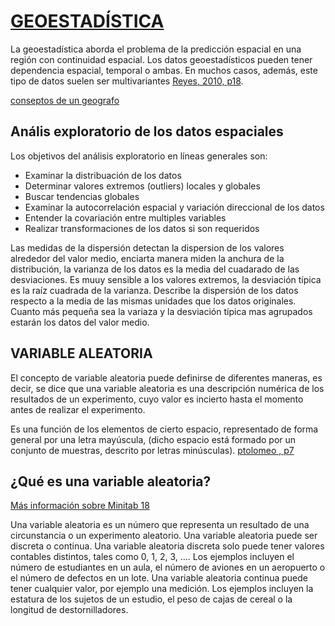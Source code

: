 # [GEOESTADÍSTICA](https://github.com/HWMuyulema/Curso-R_project/blob/master/docs/geoestadistica.pdf)

La geoestadística aborda el problema de la predicción espacial en una región con continuidad espacial. Los datos geoestadísticos pueden tener dependencia espacial, temporal o ambas. En muchos casos, además, este tipo de datos suelen ser multivariantes [Reyes, 2010, p18](http://bdigital.unal.edu.co/6329/1/1832260.2011.pdf).

[conseptos de un geografo](https://acolita.com/geoestadistica-interpolacion-con-kriging/)

## Anális exploratorio de los datos espaciales

Los objetivos del análisis exploratorio en líneas generales son:


* Examinar la distribuación de los datos
* Determinar valores extremos (outliers) locales y globales
* Buscar tendencias globales 
* Examinar la autocorrelación espacial y variación direccional de los datos
* Entender la covariación entre multiples variables
* Realizar transformaciones de los datos si son requeridos


 Las medidas de la dispersión detectan la dispersion de los valores alrededor del valor medio, enciarta manera miden la anchura de la distribución, la varianza de los datos es la media del cuadarado de las desviaciones. Es muuy sensible a los valores extremos, la desviación típica es la raíz cuadrada de la varianza. Describe la dispersión de los datos respecto a la media de las mismas unidades  que los datos originales. Cuanto más pequeña sea la variaza y la desviación típica mas agrupados estarán los datos del valor medio.

## VARIABLE ALEATORIA 


El concepto de variable aleatoria puede definirse de diferentes maneras, es decir, se dice que una variable aleatoria es una descripción numérica de los resultados de un experimento, cuyo valor es
incierto hasta el momento antes de realizar el experimento. 

Es una función de los elementos de cierto espacio, representado de forma general por una letra mayúscula, (dicho espacio está formado
por un conjunto de muestras, descrito por letras minúsculas). [ptolomeo , p7](http://www.ptolomeo.unam.mx:8080/xmlui/bitstream/handle/132.248.52.100/861/A5.pdf?sequence=5) 

## ¿Qué es una variable aleatoria?
[Más información sobre Minitab 18 ](https://support.minitab.com/es-mx/minitab/18/help-and-how-to/probability-distributions-and-random-data/supporting-topics/data/random-variable/)


Una variable aleatoria es un número que representa un resultado de una circunstancia o un experimento aleatorio. Una variable aleatoria puede ser discreta o continua. Una variable aleatoria discreta solo puede tener valores contables distintos, tales como 0, 1, 2, 3, …. Los ejemplos incluyen el número de estudiantes en un aula, el número de aviones en un aeropuerto o el número de defectos en un lote. Una variable aleatoria continua puede tener cualquier valor, por ejemplo una medición. Los ejemplos incluyen la estatura de los sujetos de un estudio, el peso de cajas de cereal o la longitud de destornilladores.

